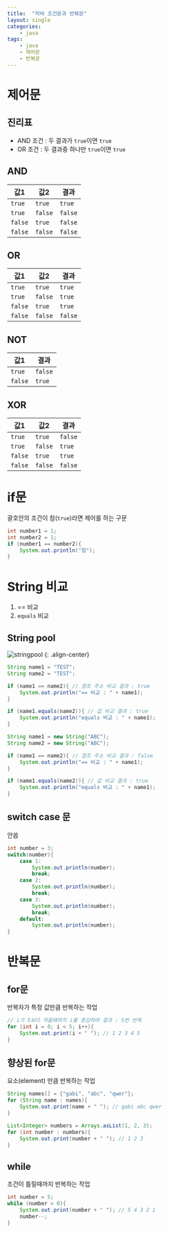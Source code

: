 ```yaml
---
title:  "자바 조건문과 반복문"
layout: single
categories:
    - java
tags:
    - java
    - 제어문
    - 반복문
---
```


# 제어문
## 진리표
- AND 조건 : 두 결과가 `true`이면 `true`
- OR 조건 : 두 결과중 하나만 `true`이면 `true`

## AND
|값1|값2|결과|
|-|-|-|
|`true`|`true`|`true`|
|`true`|`false`|`false`|
|`false`|`true`|`false`|
|`false`|`false`|`false`|

## OR
|값1|값2|결과|
|-|-|-|
|`true`|`true`|`true`|
|`true`|`false`|`true`|
|`false`|`true`|`true`|
|`false`|`false`|`false`|

## NOT
|값1|결과|
|-|-|
|`true`|`false`|
|`false`|`true`|

## XOR
|값1|값2|결과|
|-|-|-|
|`true`|`true`|`false`|
|`true`|`false`|`true`|
|`false`|`true`|`true`|
|`false`|`false`|`false`|


# if문
괄호안의 조건이 참(`true`)라면 제어를 하는 구문
```java
int number1 = 1;
int number2 = 1;
if (number1 == number2){
    System.out.println("참");
}
```
# String 비교
1. == 비교
2. `equals` 비교

## String pool
![stringpool](https://github.com/kimhyunso/kimhyunso.github.io/assets/87798982/5cf04d76-6c0c-4b64-839f-a9c41ddf4128)
{: .align-center}
```java
String name1 = "TEST";
String name2 = "TEST";

if (name1 == name2){ // 참조 주소 비교 결과 : true
    System.out.println("== 비교 : " + name1);
}

if (name1.equals(name2)){ // 값 비교 결과 : true
    System.out.println("equals 비교 : " + name1);
}

String name1 = new String("ABC");
String name2 = new String("ABC");

if (name1 == name2){ // 참조 주소 비교 결과 : false
    System.out.println("== 비교 : " + name1);
}

if (name1.equals(name2)){ // 값 비교 결과 : true
    System.out.println("equals 비교 : " + name1);
}
```

## switch case 문
안씀
```java
int number = 3;
switch(number){
    case 1: 
        System.out.println(number);
        break;
    case 2:
        System.out.println(number);
        break;
    case 3:
        System.out.println(number);
        break;
    default:
        System.out.println(number);
}
```

# 반복문

## for문
반복자가 특정 값만큼 반복하는 작업
```java
// i가 5보다 작을때까지 i를 증감하며 결과 : 5번 반복
for (int i = 0; i < 5; i++){
    System.out.print(i + " "); // 1 2 3 4 5
}
```

## 향상된 for문
요소(element) 만큼 반복하는 작업
```java
String names[] = {"gabi", "abc", "qwer"};
for (String name : names){
    System.out.print(name + " "); // gabi abc qwer
}

List<Integer> numbers = Arrays.asList(1, 2, 3);
for (int number : numbers){
    System.out.print(number + " "); // 1 2 3
}
```

## while
조건이 틀릴때까지 반복하는 작업
```java
int number = 5;
while (number > 0){
    System.out.print(number + " "); // 5 4 3 2 1
    number--;
}
```
